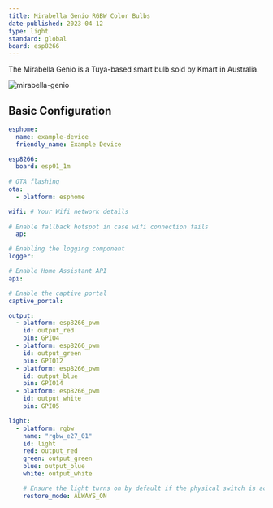 ```yaml
---
title: Mirabella Genio RGBW Color Bulbs
date-published: 2023-04-12
type: light
standard: global
board: esp8266
---
```


The Mirabella Genio is a Tuya-based smart bulb sold by Kmart in
Australia.

![mirabella-genio](/mirabella-genio-b22-rgbw.jpg)

## Basic Configuration

``` yaml
esphome:
  name: example-device
  friendly_name: Example Device

esp8266:
  board: esp01_1m
  
# OTA flashing
ota:
  - platform: esphome

wifi: # Your Wifi network details
  
# Enable fallback hotspot in case wifi connection fails  
  ap:

# Enabling the logging component
logger:

# Enable Home Assistant API
api:

# Enable the captive portal
captive_portal:

output:
  - platform: esp8266_pwm
    id: output_red
    pin: GPIO4
  - platform: esp8266_pwm
    id: output_green
    pin: GPIO12
  - platform: esp8266_pwm
    id: output_blue
    pin: GPIO14
  - platform: esp8266_pwm
    id: output_white
    pin: GPIO5

light:
  - platform: rgbw
    name: "rgbw_e27_01"
    id: light
    red: output_red
    green: output_green
    blue: output_blue
    white: output_white

    # Ensure the light turns on by default if the physical switch is actuated.
    restore_mode: ALWAYS_ON
```
